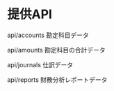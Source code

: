 # 提供API

api/accounts
勘定科目データ

api/amounts
勘定科目の合計データ

api/journals
仕訳データ

api/reports
財務分析レポートデータ

